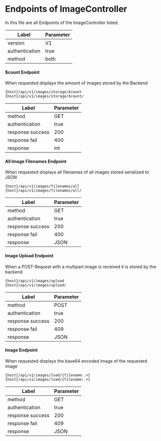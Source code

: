 # Endpoints of ImageController

In this file are all Endpoints of the ImageController listed.

| Label          | Parameter |
| -------------- | --------- |
| version        | V1        |
| authentication | true      |
| method         | both      |

#### $count Endpoint

When requested displays the amount of images stored by the Backend

 ```
{host}/api/v1/images/storage/$count
{host}/api/v1/images/storage/$count/
 ```

| Label            | Parameter |
| ---------------- | --------- |
| method           | GET       |
| authentication   | true      |
| response success | 200       |
| response fail    | 400       |
| response         | int       |

#### All Image Filenames Endpoint

When requested displays all filenames of all images stored serialized to JSON

 ```
{host}/api/v1/images/filenames/all
{host}/api/v1/images/filenames/all/
 ```

| Label            | Parameter |
| ---------------- | --------- |
| method           | GET       |
| authentication   | true      |
| response success | 200       |
| response fail    | 400       |
| response         | JSON      |

#### Image Upload Endpoint

When a POST-Request with a multipart image is received it is stored by the backend

 ```
{host}/api/v1/images/upload
{host}/api/v1/images/upload/
 ```

| Label            | Parameter |
| ---------------- | --------- |
| method           | POST      |
| authentication   | true      |
| response success | 200       |
| response fail    | 409       |
| response         | JSON      |

#### Image Endpoint

When requested displays the base64 encoded image of the requested image

 ```
{host}/api/v1/images/load/{filename:.+}
{host}/api/v1/images/load/{filename:.+}
 ```

| Label            | Parameter |
| ---------------- | --------- |
| method           | GET       |
| authentication   | true      |
| response success | 200       |
| response fail    | 409       |
| response         | JSON      |
